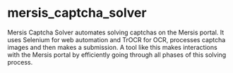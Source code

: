 # mersis_captcha_solver
Mersis Captcha Solver automates solving captchas on the Mersis portal. It uses Selenium for web automation and TrOCR for OCR, processes captcha images and then makes a submission. A tool like this makes interactions with the Mersis portal by efficiently going through all phases of this solving process.

